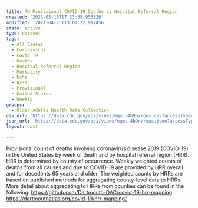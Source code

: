 ```yaml
---
title: AH Provisional COVID-19 Deaths by Hospital Referral Region
created: '2021-03-16T17:23:58.953320'
modified: '2021-04-25T13:07:22.917456'
state: active
type: dataset
tags:
  - All Causes
  - Coronavirus
  - Covid 19
  - Deaths
  - Hospital Referral Region
  - Mortality
  - Nchs
  - Nvss
  - Provisional
  - United States
  - Weekly
groups:
  - Older Adults Health Data Collection
csv_url: 'https://data.cdc.gov/api/views/mqmc-4b9n/rows.csv?accessType=DOWNLOAD'
json_url: 'https://data.cdc.gov/api/views/mqmc-4b9n/rows.json?accessType=DOWNLOAD'
layout: post

---
```

Provisional count of deaths involving coronavirus disease 2019 (COVID-19) in the United States by week of death and by hospital referral region (HRR). HRR is determined by county of occurrence. Weekly weighted counts of deaths from all causes and due to COVID-19 are provided by HRR overall and for decedents 65 years and older. The weighted counts by HRRs are based on published methods for aggregating county-level data to HRRs. More detail about aggregating to HRRs from counties can be found in the following: https://github.com/Dartmouth-DAC/covid-19-hrr-mapping
https://dartmouthatlas.org/covid-19/hrr-mapping/
